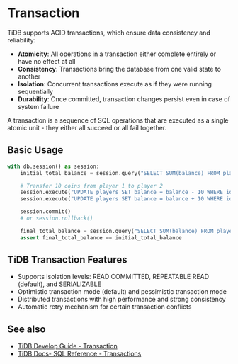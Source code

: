 # Transaction

TiDB supports ACID transactions, which ensure data consistency and reliability:

- **Atomicity**: All operations in a transaction either complete entirely or have no effect at all
- **Consistency**: Transactions bring the database from one valid state to another
- **Isolation**: Concurrent transactions execute as if they were running sequentially
- **Durability**: Once committed, transaction changes persist even in case of system failure

A transaction is a sequence of SQL operations that are executed as a single atomic unit - they either all succeed or all fail together.

## Basic Usage

```python
with db.session() as session:
    initial_total_balance = session.query("SELECT SUM(balance) FROM players").scalar()

    # Transfer 10 coins from player 1 to player 2
    session.execute("UPDATE players SET balance = balance - 10 WHERE id = 1")
    session.execute("UPDATE players SET balance = balance + 10 WHERE id = 2")

    session.commit()
    # or session.rollback()

    final_total_balance = session.query("SELECT SUM(balance) FROM players").scalar()
    assert final_total_balance == initial_total_balance
```

## TiDB Transaction Features

- Supports isolation levels: READ COMMITTED, REPEATABLE READ (default), and SERIALIZABLE
- Optimistic transaction mode (default) and pessimistic transaction mode
- Distributed transactions with high performance and strong consistency
- Automatic retry mechanism for certain transaction conflicts

## See also

- [TiDB Develop Guide - Transaction](https://docs.pingcap.com/tidbcloud/dev-guide-transaction-overview/)
- [TiDB Docs- SQL Reference - Transactions](https://docs.pingcap.com/tidbcloud/transaction-overview/)